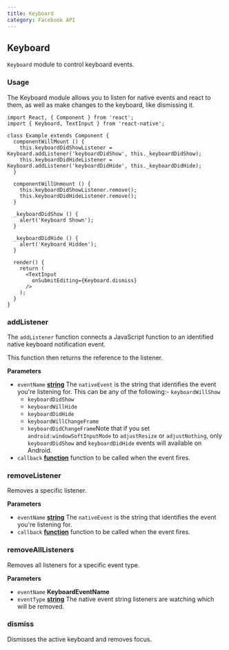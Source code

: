 ```yaml
---
title: Keyboard
category: Facebook API
---
```

<!-- Generated by documentation.js. Update this documentation by updating the source code. -->

## Keyboard

`Keyboard` module to control keyboard events.

### Usage

The Keyboard module allows you to listen for native events and react to them, as
well as make changes to the keyboard, like dismissing it.

    import React, { Component } from 'react';
    import { Keyboard, TextInput } from 'react-native';

    class Example extends Component {
      componentWillMount () {
        this.keyboardDidShowListener = Keyboard.addListener('keyboardDidShow', this._keyboardDidShow);
        this.keyboardDidHideListener = Keyboard.addListener('keyboardDidHide', this._keyboardDidHide);
      }

      componentWillUnmount () {
        this.keyboardDidShowListener.remove();
        this.keyboardDidHideListener.remove();
      }

      _keyboardDidShow () {
        alert('Keyboard Shown');
      }

      _keyboardDidHide () {
        alert('Keyboard Hidden');
      }

      render() {
        return (
          <TextInput
            onSubmitEditing={Keyboard.dismiss}
          />
        );
      }
    }

### addListener

The `addListener` function connects a JavaScript function to an identified native
keyboard notification event.

This function then returns the reference to the listener.

**Parameters**

-   `eventName` **[string](https://developer.mozilla.org/en-US/docs/Web/JavaScript/Reference/Global_Objects/String)** The `nativeEvent` is the string that identifies the event you're listening for.  This
    can be any of the following:-   `keyboardWillShow`
    -   `keyboardDidShow`
    -   `keyboardWillHide`
    -   `keyboardDidHide`
    -   `keyboardWillChangeFrame`
    -   `keyboardDidChangeFrame`Note that if you set `android:windowSoftInputMode` to `adjustResize`  or `adjustNothing`,
    only `keyboardDidShow` and `keyboardDidHide` events will available on Android.
-   `callback` **[function](https://developer.mozilla.org/en-US/docs/Web/JavaScript/Reference/Statements/function)** function to be called when the event fires.

### removeListener

Removes a specific listener.

**Parameters**

-   `eventName` **[string](https://developer.mozilla.org/en-US/docs/Web/JavaScript/Reference/Global_Objects/String)** The `nativeEvent` is the string that identifies the event you're listening for.
-   `callback` **[function](https://developer.mozilla.org/en-US/docs/Web/JavaScript/Reference/Statements/function)** function to be called when the event fires.

### removeAllListeners

Removes all listeners for a specific event type.

**Parameters**

-   `eventName` **KeyboardEventName** 
-   `eventType` **[string](https://developer.mozilla.org/en-US/docs/Web/JavaScript/Reference/Global_Objects/String)** The native event string listeners are watching which will be removed.

### dismiss

Dismisses the active keyboard and removes focus.
